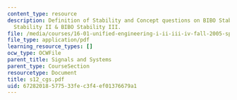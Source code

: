 ```yaml
---
content_type: resource
description: Definition of Stability and Concept questions on BIBO Stability I,BIBO
  Stability II & BIBO Stability III.
file: /media/courses/16-01-unified-engineering-i-ii-iii-iv-fall-2005-spring-2006/67282018577533fec3f4ef01376679a1_s12_cgs.pdf
file_type: application/pdf
learning_resource_types: []
ocw_type: OCWFile
parent_title: Signals and Systems
parent_type: CourseSection
resourcetype: Document
title: s12_cgs.pdf
uid: 67282018-5775-33fe-c3f4-ef01376679a1
---
```

